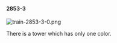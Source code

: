#### 2853-3
![train-2853-3-0.png](https://github.com/lil-lab/nlvr/raw/master/nlvr/train/images/49/train-2853-3-0.png "train-2853-3-0.png")

There is a tower which has only one color.